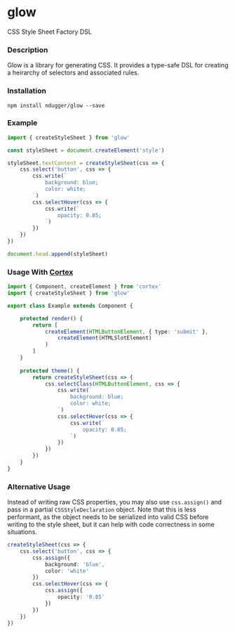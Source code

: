 # glow
CSS Style Sheet Factory DSL

### Description
Glow is a library for generating CSS. It provides a type-safe DSL for creating a heirarchy of selectors and associated rules.

### Installation
```
npm install ndugger/glow --save
```

### Example
```typescript
import { createStyleSheet } from 'glow'

const styleSheet = document.createElement('style')

styleSheet.textContent = createStyleSheet(css => {
    css.select('button', css => {
        css.write(`
            background: blue;
            color: white;
        `)
        css.selectHover(css => {
            css.write(`
                opacity: 0.85;
            `)
        })
    })
})

document.head.append(styleSheet)
```

### Usage With [Cortex](//github.com/ndugger/cortex)
```typescript
import { Component, createElement } from 'cortex'
import { createStyleSheet } from 'glow'

export class Example extends Component {

    protected render() {
        return [
            createElement(HTMLButtonElement, { type: 'submit' },
                createElement(HTMLSlotElement)
            )
        ]
    }
    
    protected theme() {
        return createStyleSheet(css => {
            css.selectClass(HTMLButtonElement, css => {
                css.write(`
                    background: blue;
                    color: white;
                `)
                css.selectHover(css => {
                    css.write(`
                        opacity: 0.85;
                    `)
                })
            })
        })
    }
}
```

### Alternative Usage
Instead of writing raw CSS properties, you may also use `css.assign()` and pass in a partial `CSSStyleDeclaration` object. Note that this is less performant, as the object needs to be serialized into valid CSS before writing to the style sheet, but it can help with code correctness in some situations.
```typescript
createStyleSheet(css => {
    css.select('button', css => {
        css.assign({
            background: 'blue',
            color: 'white'
        })
        css.selectHover(css => {
            css.assign({
                opacity: '0.85'
            })
        })
    })
})
```
